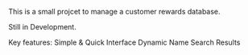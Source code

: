 This is a small projcet to manage a customer rewards database.

Still in Development.

Key features:
Simple & Quick Interface
Dynamic Name Search Results
